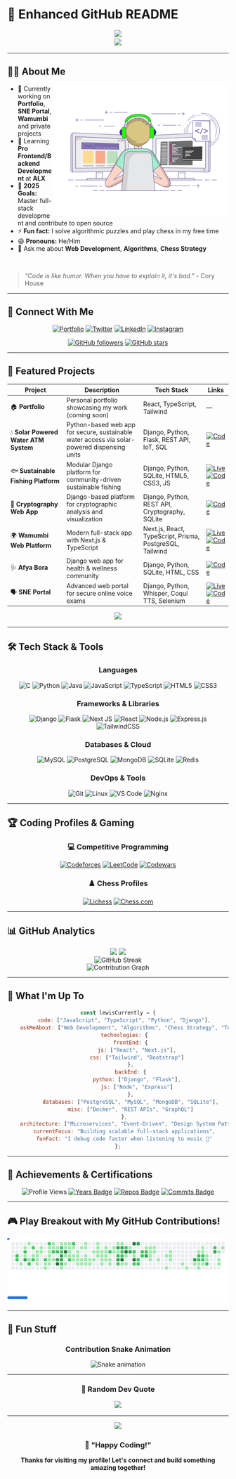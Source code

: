 # 🌟 Enhanced GitHub README

<div align="center">
  <!-- Animated Header Banner -->
  <img src="https://capsule-render.vercel.app/api?type=waving&color=gradient&customColorList=0,2,2,5,30&height=300&section=header&text=Lewis%20Magangi&fontSize=90&animation=fadeIn&fontAlignY=38&desc=Full-Stack%20Developer%20%7C%20Problem%20Solver%20%7C%20Chess%20Enthusiast&descAlignY=51&descAlign=62" />
</div>

<div align="center">
  
  <!-- Animated Typing Effect -->
  <img src="https://readme-typing-svg.herokuapp.com/?lines=Full-Stack+Web+Developer;ALX+Software+Engineering+Student;Chess+Enthusiast+%26+Problem+Solver;Always+Learning+New+Technologies&font=Fira%20Code&center=true&width=440&height=45&color=f75c7e&vCenter=true&size=22&pause=1000">
  
</div>

---

## 👨‍💻 About Me

<img align="right" alt="Coding" width="400" src="https://raw.githubusercontent.com/devSouvik/devSouvik/master/gif3.gif">

- 🔭 Currently working on **Portfolio**, **SNE Portal**, **Wamumbi** and private projects
- 🌱 Learning **Pro Frontend/Backend Development** at **ALX**
- 🎯 **2025 Goals:** Master full-stack development and contribute to open source
- ⚡ **Fun fact:** I solve algorithmic puzzles and play chess in my free time
- 😄 **Pronouns:** He/Him
- 💬 Ask me about **Web Development**, **Algorithms**, **Chess Strategy**

<br clear="right"/>

> *"Code is like humor. When you have to explain it, it's bad."* - Cory House

---

## 🤝 Connect With Me

<div align="center">

[![Portfolio](https://img.shields.io/badge/Portfolio-FF5722?style=for-the-badge&logo=todoist&logoColor=white)](https://your-portfolio-link.com)
[![Twitter](https://img.shields.io/badge/Twitter-1DA1F2?style=for-the-badge&logo=twitter&logoColor=white)](https://twitter.com/Lewis_Magangi)
[![LinkedIn](https://img.shields.io/badge/LinkedIn-0077B5?style=for-the-badge&logo=linkedin&logoColor=white)](https://linkedin.com/in/lewis-magangi)
[![Instagram](https://img.shields.io/badge/Instagram-E4405F?style=for-the-badge&logo=instagram&logoColor=white)](https://instagram.com/Liquelaliqour)

[![GitHub followers](https://img.shields.io/github/followers/LewisMagangi?label=Follow&style=social)](https://github.com/LewisMagangi)
[![GitHub stars](https://img.shields.io/github/stars/LewisMagangi?label=Stars&style=social)](https://github.com/LewisMagangi)

</div>

---

## 🚀 Featured Projects

<div align="center">

| Project | Description | Tech Stack | Links |
|---------|-------------|------------|-------|
| 🏠 **Portfolio** | Personal portfolio showcasing my work (coming soon) | React, TypeScript, Tailwind | — |
| 💧 **Solar Powered Water ATM System** | Python-based web app for secure, sustainable water access via solar-powered dispensing units | Django, Python, Flask, REST API, IoT, SQL | [![Code](https://img.shields.io/badge/Code-181717?style=flat&logo=github)](https://github.com/LewisMagangi/solar-water-atm) |
| 🐟 **Sustainable Fishing Platform** | Modular Django platform for community-driven sustainable fishing | Django, Python, SQLite, HTML5, CSS3, JS | [![Live](https://img.shields.io/badge/Live-4CAF50?style=flat&logo=render)](https://sustainablefishing.onrender.com/content/home/) [![Code](https://img.shields.io/badge/Code-181717?style=flat&logo=github)](https://github.com/LewisMagangi/sustainable-fishing) |
| 🔐 **Cryptography Web App** | Django-based platform for cryptographic analysis and visualization | Django, Python, REST API, Cryptography, SQLite | [![Code](https://img.shields.io/badge/Code-181717?style=flat&logo=github)](https://github.com/LewisMagangi/cryptography-web-app) |
| 🌍 **Wamumbi Web Platform** | Modern full-stack app with Next.js & TypeScript | Next.js, React, TypeScript, Prisma, PostgreSQL, Tailwind | [![Live](https://img.shields.io/badge/Live-00C7B7?style=flat&logo=vercel)](https://wamumbi.vercel.app/) [![Code](https://img.shields.io/badge/Code-181717?style=flat&logo=github)](https://github.com/LewisMagangi/wamumbi) |
| 🩺 **Afya Bora** | Django web app for health & wellness community | Django, Python, SQLite, HTML, CSS | [![Code](https://img.shields.io/badge/Code-181717?style=flat&logo=github)](https://github.com/LewisMagangi/afya-bora) |
| 🗣️ **SNE Portal** | Advanced web portal for secure online voice exams | Django, Python, Whisper, Coqui TTS, Selenium | [![Live](https://img.shields.io/badge/Live-FF6B6B?style=flat&logo=render)](https://sneportal.onrender.com/) [![Code](https://img.shields.io/badge/Code-181717?style=flat&logo=github)](https://github.com/LewisMagangi/sneportal) |

</div>

<div align="center">
  <a href="https://github.com/LewisMagangi?tab=repositories">
    <img src="https://img.shields.io/badge/View%20All%20Projects-181717?style=for-the-badge&logo=github&logoColor=white&labelColor=181717">
  </a>
</div>

---

## 🛠️ Tech Stack & Tools

<div align="center">

### Languages
![C](https://img.shields.io/badge/C-00599C?style=for-the-badge&logo=c&logoColor=white)
![Python](https://img.shields.io/badge/Python-3776AB?style=for-the-badge&logo=python&logoColor=white)
![Java](https://img.shields.io/badge/Java-ED8B00?style=for-the-badge&logo=openjdk&logoColor=white)
![JavaScript](https://img.shields.io/badge/JavaScript-F7DF1E?style=for-the-badge&logo=javascript&logoColor=black)
![TypeScript](https://img.shields.io/badge/TypeScript-007ACC?style=for-the-badge&logo=typescript&logoColor=white)
![HTML5](https://img.shields.io/badge/HTML5-E34F26?style=for-the-badge&logo=html5&logoColor=white)
![CSS3](https://img.shields.io/badge/CSS3-1572B6?style=for-the-badge&logo=css3&logoColor=white)

### Frameworks & Libraries
![Django](https://img.shields.io/badge/Django-092E20?style=for-the-badge&logo=django&logoColor=white)
![Flask](https://img.shields.io/badge/Flask-000000?style=for-the-badge&logo=flask&logoColor=white)
![Next JS](https://img.shields.io/badge/Next-black?style=for-the-badge&logo=next.js&logoColor=white)
![React](https://img.shields.io/badge/React-20232A?style=for-the-badge&logo=react&logoColor=61DAFB)
![Node.js](https://img.shields.io/badge/Node.js-43853D?style=for-the-badge&logo=node.js&logoColor=white)
![Express.js](https://img.shields.io/badge/Express.js-404D59?style=for-the-badge)
![TailwindCSS](https://img.shields.io/badge/Tailwind_CSS-38B2AC?style=for-the-badge&logo=tailwind-css&logoColor=white)

### Databases & Cloud
![MySQL](https://img.shields.io/badge/MySQL-005C84?style=for-the-badge&logo=mysql&logoColor=white)
![PostgreSQL](https://img.shields.io/badge/PostgreSQL-316192?style=for-the-badge&logo=postgresql&logoColor=white)
![MongoDB](https://img.shields.io/badge/MongoDB-4EA94B?style=for-the-badge&logo=mongodb&logoColor=white)
![SQLite](https://img.shields.io/badge/SQLite-07405E?style=for-the-badge&logo=sqlite&logoColor=white)
![Redis](https://img.shields.io/badge/Redis-DC382D?style=for-the-badge&logo=redis&logoColor=white)

### DevOps & Tools
![Git](https://img.shields.io/badge/Git-F05032?style=for-the-badge&logo=git&logoColor=white)
![Linux](https://img.shields.io/badge/Linux-FCC624?style=for-the-badge&logo=linux&logoColor=black)
![VS Code](https://img.shields.io/badge/VS%20Code-007ACC?style=for-the-badge&logo=visual-studio-code&logoColor=white)
![Nginx](https://img.shields.io/badge/Nginx-009639?style=for-the-badge&logo=nginx&logoColor=white)

</div>

---

## 🏆 Coding Profiles & Gaming

<div align="center">

### 💻 Competitive Programming
[![Codeforces](https://img.shields.io/badge/Codeforces-445f9d?style=for-the-badge&logo=Codeforces&logoColor=white)](https://codeforces.com/profile/Liquelaliqour)
[![LeetCode](https://img.shields.io/badge/LeetCode-000000?style=for-the-badge&logo=LeetCode&logoColor=#d16c06)](https://leetcode.com/u/LewisMagangi/)
[![Codewars](https://img.shields.io/badge/Codewars-B1361E?style=for-the-badge&logo=codewars&logoColor=grey)](https://www.codewars.com/users/Liquelaliqour)

### ♟️ Chess Profiles
[![Lichess](https://img.shields.io/badge/Lichess-000000?style=for-the-badge&logo=lichess&logoColor=white)](https://lichess.org/@/Lique)
[![Chess.com](https://img.shields.io/badge/Chess.com-7FA650?style=for-the-badge&logo=chess.com&logoColor=white)](https://www.chess.com/member/Liquelaliqour)

</div>

---

## 📊 GitHub Analytics

<div align="center">
  <img height="180em" src="https://github-readme-stats.vercel.app/api?username=LewisMagangi&show_icons=true&theme=tokyonight&include_all_commits=true&count_private=true&hide_border=true"/>
  <img height="180em" src="https://github-readme-stats.vercel.app/api/top-langs/?username=LewisMagangi&layout=compact&theme=tokyonight&hide_border=true&langs_count=8"/>
</div>

<div align="center">
  <img src="https://streak-stats.demolab.com?user=LewisMagangi&theme=tokyonight&hide_border=true" alt="GitHub Streak" />
</div>

<div align="center">
  <img src="https://github-readme-activity-graph.vercel.app/graph?username=LewisMagangi&theme=tokyo-night&hide_border=true" alt="Contribution Graph" />
</div>

---

## 🎯 What I'm Up To

<div align="center">

```javascript
const lewisCurrently = {
    code: ["JavaScript", "TypeScript", "Python", "Django"],
    askMeAbout: ["Web Development", "Algorithms", "Chess Strategy", "Tech Career"],
    technologies: {
        frontEnd: {
            js: ["React", "Next.js"],
            css: ["Tailwind", "Bootstrap"]
        },
        backEnd: {
            python: ["Django", "Flask"],
            js: ["Node", "Express"]
        },
        databases: ["PostgreSQL", "MySQL", "MongoDB", "SQLite"],
        misc: ["Docker", "REST APIs", "GraphQL"]
    },
    architecture: ["Microservices", "Event-Driven", "Design System Pattern"],
    currentFocus: "Building scalable full-stack applications",
    funFact: "I debug code faster when listening to music 🎵"
};
```

</div>

---

## 🏅 Achievements & Certifications

<div align="center">

![Profile Views](https://komarev.com/ghpvc/?username=LewisMagangi&label=Profile%20views&color=0e75b6&style=flat)
[![Years Badge](https://badges.pufler.dev/years/LewisMagangi)](https://badges.pufler.dev)
[![Repos Badge](https://badges.pufler.dev/repos/LewisMagangi)](https://badges.pufler.dev)
[![Commits Badge](https://badges.pufler.dev/commits/monthly/LewisMagangi)](https://badges.pufler.dev)

</div>

---

## 🎮 Play Breakout with My GitHub Contributions!
<div align="center">
<picture>
  <source
    media="(prefers-color-scheme: dark)"
    srcset="Images/breakout-dark.svg"
  />
  <source
    media="(prefers-color-scheme: light)"
    srcset="Images/breakout-light.svg"
  />
  <img alt="Breakout Game generated from GitHub contributions" src="Images/breakout-light.svg" />
</picture>
</div>

---

## 🐍 Fun Stuff

<div align="center">
  
### Contribution Snake Animation
![Snake animation](https://github.com/LewisMagangi/LewisMagangi/blob/output/github-contribution-grid-snake.svg)

</div>

---

<div align="center">
  
  ### 💭 Random Dev Quote
  ![](https://quotes-github-readme.vercel.app/api?type=horizontal&theme=tokyonight)
  
</div>

---

<div align="center">
  <!-- Footer Wave -->
  <img src="https://capsule-render.vercel.app/api?type=waving&color=gradient&customColorList=0,2,2,5,30&height=120&section=footer&animation=fadeIn" />
  
  ### 🚀 "Happy Coding!" 
  
  **Thanks for visiting my profile! Let's connect and build something amazing together!**
  
</div>